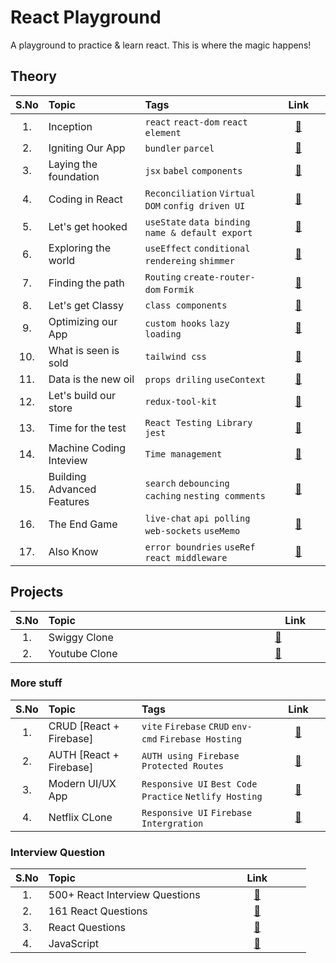 # React Playground

A playground to practice & learn react. This is where the magic happens!

## Theory

| S.No | Topic <img width="200px">  | Tags                                               | <img width="50px"> Link <img width="50px"> |
| :--: | :------------------------- | :------------------------------------------------- | :----------------------------------------: |
|  1.  | Inception                  | `react` `react-dom` `react element`                |            [ 🔗](01-inception)             |
|  2.  | Igniting Our App           | `bundler` `parcel`                                 |         [ 🔗](02-igniting-our-app)         |
|  3.  | Laying the foundation      | `jsx` `babel` `components`                         |      [ 🔗](03-laying-the-foundation)       |
|  4.  | Coding in React            | `Reconciliation` `Virtual DOM` `config driven UI`  |         [ 🔗](04-coding-in-react)          |
|  5.  | Let's get hooked           | `useState` `data binding` `name & default export`  |         [ 🔗](05-lets-get-hooked)          |
|  6.  | Exploring the world        | `useEffect` `conditional rendereing` `shimmer`     |       [ 🔗](06-exploring-the-world)        |
|  7.  | Finding the path           | `Routing` `create-router-dom` `Formik`             |         [ 🔗](07-finding-the-path)         |
|  8.  | Let's get Classy           | `class components`                                 |         [ 🔗](08-Lets-get-classy)          |
|  9.  | Optimizing our App         | `custom hooks` `lazy loading`                      |        [ 🔗](09-optimizing-our-app)        |
| 10.  | What is seen is sold       | `tailwind css`                                     |       [ 🔗](10-what-is-seen-is-sold)       |
| 11.  | Data is the new oil        | `props driling` `useContext`                       |       [ 🔗](11-data-is-the-new-oil)        |
| 12.  | Let's build our store      | `redux-tool-kit`                                   |       [ 🔗](12-lets-build-our-store)       |
| 13.  | Time for the test          | `React Testing Library` `jest`                     |        [ 🔗](13-time-for-the-test)         |
| 14.  | Machine Coding Inteview    | `Time management`                                  |     [ 🔗](14-machine-coding-interview)     |
| 15.  | Building Advanced Features | `search` `debouncing` `caching` `nesting comments` |      [ 🔗](15-building-advanced-features)    |
| 16.  | The End Game               | `live-chat` `api polling` `web-sockets` `useMemo`  |        [ 🔗](16-the-end-game)           |
| 17.  | Also Know                  | `error boundries` `useRef` `react middleware`  |       [ 🔗](17-also-know)           |


## Projects

| S.No | Topic <img width="250px"> |      <img width="50px"> Link <img width="50px">       |
| :--: | :------------------------ | :---------------------------------------------------: |
|  1.  | Swiggy Clone              | [ 🔗](https://github.com/deltanode/Food-Ordering-App) |
|  2.  | Youtube Clone             |                [ 🔗](16-the-end-game)                 |

### More stuff

| S.No | Topic <img width="200px"> | Tags                                                   |          <img width="50px"> Link <img width="50px">           |
| :--: | :------------------------ | :----------------------------------------------------- | :-----------------------------------------------------------: |
|  1.  | CRUD [React + Firebase]   | `vite` `Firebase` `CRUD` `env-cmd` `Firebase Hosting`  |    [ 🔗](https://github.com/deltanode/crud-react-firebase)    |
|  2.  | AUTH [React + Firebase]   | `AUTH using Firebase` `Protected Routes`               |    [ 🔗](https://github.com/deltanode/auth-react-firebase)    |
|  3.  | Modern UI/UX App          | `Responsive UI` `Best Code Practice` `Netlify Hosting` | [ 🔗](https://github.com/deltanode/modern-react-tailwind-app) |
|  4.  | Netflix CLone             | `Responsive UI` `Firebase Intergration`                |      [ 🔗](https://github.com/deltanode/video-react-app)      |

### Interview Question

| S.No | Topic <img width="200px">      |                                                <img width="50px"> Link <img width="50px">                                                |
| :--: | :----------------------------- | :--------------------------------------------------------------------------------------------------------------------------------------: |
|  1.  | 500+ React Interview Questions |                             [ 🔗](https://github.com/sudheerj/reactjs-interview-questions#table-of-contents)                             |
|  2.  | 161 React Questions            | [ 🔗](https://github.com/Devinterview-io/react-interview-questions#------top-161-react-interview------questions-and-answers-in-2021----) |
|  3.  | React Questions                |              [ 🔗](https://github.com/Pau1fitz/react-interview#what-is-the-alternative-of-binding-this-in-the-constructor)               |
|  4.  | JavaScript                     |                                           [ 🔗](https://github.com/deltanode/JavaScript-Arena)                                           |

<!--
### More stuff

| S.No | Topic <img width="250px"> | <img width="50px"> Link <img width="50px"> |
| :---: | :--- | :---: |
| 1. |CRUD [React + Firebase]           |[ 🔗](https://github.com/deltanode/crud-react-firebase) |
| 2. |AUTH [React + Firebase]           |[ 🔗](https://github.com/deltanode/auth-react-firebase) |
-->

<!--
| S.No | Topic <img width="250px"> | <img width="50px"> Link <img width="50px"> |
| :---: | :--- | :---: |
| 1. |Inception                  |[ 🔗](01-inception)                  |
| 2. |Igniting Our App           |[ 🔗](02-igniting-our-app)           |
| 3. |Laying the foundation      |[ 🔗](03-laying-the-foundation)      |
| 4. |Coding in React            |[ 🔗](04-coding-in-react)            |
| 5. |Let's get hooked           |[ 🔗](05-lets-get-hooked)            |
| 6. |Exploring the world        |[ 🔗](06-exploring-the-world)        |
| 7. |Finding the path           |[ 🔗](07-finding-the-path)           |
| 8. |Let's get Classy           |[ 🔗](08-Lets-get-classy)            |
| 9. |Optimizing our App         |[ 🔗](09-optimizing-our-app)         |
| 10.|What is seen is sold       |[ 🔗](10-what-is-seen-is-sold)       |
| 11.|Data is the new oil        |[ 🔗](11-data-is-the-new-oil)        |
| 12.|Let's build our store      |[ 🔗](12-lets-build-our-store)       |
| 13.|Time for the test          |[ 🔗](13-time-for-the-test)          |
| 14.|Machine Coding Inteview    |[ 🔗](14-machine-coding-interview)   |
| 15.|Building Advanced Features |[ 🔗](15-building-advanced-features) |
| 16.|The End Game               |[ 🔗](16-the-end-game)               |
-->

<!--
## Theroy
1. [Inception 🔗](01-inception)
2. [Igniting Our App 🔗](02-igniting-our-app)
3. [Laying the foundation 🔗](03-laying-the-foundation)
4. [Coding in React 🔗](04-coding-in-react)
5. [Let's get hooked 🔗](05-lets-get-hooked)
6. [Exploring the world 🔗](06-exploring-the-world)
7. [Finding the path 🔗](07-finding-the-path)
8. [Let's get Classy 🔗](08-Lets-get-classy)
9. [Optimizing our App 🔗](09-optimizing-our-app)
10. [What is seen is sold 🔗](10-what-is-seen-is-sold)
11. [Data is the new oil 🔗](11-data-is-the-new-oil)
12. [Let's build our store 🔗](12-lets-build-our-store)
13. [Time for the test 🔗](13-time-for-the-test)
14. [Machine Coding Interview 🔗](14-machine-coding-interview)
15. [Building Advanced Features 🔗](15-building-advanced-features)

## Project
1. [Food Delivery App]()
2. [Youtube Clone]()
-->

<!--
| S.No | Theory | Link |
| --- | --- | --- |
| 1. | [Inception 🔗](01-inception) | [Food Delivery App]() |
| 2. | [Igniting Our App 🔗](02-igniting-our-app)  | [Youtube Clone]() |
| 3. | [Laying the foundation 🔗](03-laying-the-foundation) | |
| 4. | [Coding in React 🔗](04-coding-in-react) | |
| 5. | [Let's get hooked 🔗](05-lets-get-hooked) | |
| 6. | [Exploring the world 🔗](06-exploring-the-world) | |
| 7. | [Finding the path 🔗](07-finding-the-path) | |
| 8. | [Let's get Classy 🔗](08-Lets-get-classy) | |
| 9. | [Optimizing our App 🔗](09-optimizing-our-app) | |
| 10.| [What is seen is sold 🔗](10-what-is-seen-is-sold) | |
| 11.| [Data is the new oil 🔗](11-data-is-the-new-oil) | |
| 12.| [Let's build our store 🔗](12-lets-build-our-store) | |
| 13.| [Time for the test 🔗](13-time-for-the-test) | |
| 14.| [Machine Coding Interview 🔗](14-machine-coding-interview) | |
| 15.| [Building Advanced Features 🔗](15-building-advanced-features) | |
-->

<!--
| Theory | Link |
| --- | --- |
| [Inception 🔗](01-inception) | [Food Delivery App]() |
| [Igniting Our App 🔗](02-igniting-our-app)  | [Youtube Clone]() |
| [Laying the foundation 🔗](03-laying-the-foundation) | |
| [Coding in React 🔗](04-coding-in-react) | |
| [Let's get hooked 🔗](05-lets-get-hooked) | |
| [Exploring the world 🔗](06-exploring-the-world) | |
| [Finding the path 🔗](07-finding-the-path) | |
| [Let's get Classy 🔗](08-Lets-get-classy) | |
| [Optimizing our App 🔗](09-optimizing-our-app) | |
| [What is seen is sold 🔗](10-what-is-seen-is-sold) | |
| [Data is the new oil 🔗](11-data-is-the-new-oil) | |
| [Let's build our store 🔗](12-lets-build-our-store) | |
| [Time for the test 🔗](13-time-for-the-test) | |
| [Machine Coding Interview 🔗](14-machine-coding-interview) | |
| [Building Advanced Features 🔗](15-building-advanced-features) | |
-->

<!--  **************************************************************************************************************************************  -->
<!-- ## [&rarr; Inception ➥](01-inception) -->

<!--
<details>
    <summary>
        <h2>Inception <a href="www.google.com">➥ </a></h2>
     </summary>
    <ol>
        <li>
            <details>
               <summary>What is Emmet?</summary><br>
               <block> hello dfjldkjf dkjflkjdf dkjflkjdf kldjfjdfj</block><br>
            </details>
        </li>
        <li>
            <details>
               <summary>Difference between a Library and Framework?</summary><br>
               <blockquote> hello dfjldkjf dkjflkjdf dkjflkjdf kldjfjdfj</blockquote><br>
            </details>
        </li>
     </ol>
</details>
-->

<!--
| S.No | Description | Topic | Link |
| --- | --- | --- | --- |
| 1 | Inception| <ul><li>Getting started with React</li><li>React vs ReactDOM</li><li>Create react element</li><li>Nested react Element</li></ul> | [Questions + Code](01-inception) |
| 2 | Igniting Our App | <ul> <li>Bundler: Parcel</li> <li>npm</li> <li>npx</li> <li>Setup React App</li> </ul> | [Questions + Code](02-igniting-our-app) |
-->

<!--
| S.No | Description | Topic|
| --- | --- | --- |
| 1 | [Inception](01-inception)| <ul><li>Getting started with React</li><li>React vs ReactDOM</li><li>Create react element</li><li>Nested react Element</li></ul> |
| 2 | [Igniting Our App](02-igniting-our-app) | <ul> <li>Bundler: Parcel</li> <li>npm</li> <li>npx</li> <li>Setup React App</li> </ul> |
-->

<!--
| * | chaperName | <ul> <li></li> <li></li> <li></li> <li></li> </ul> | [Questions + Code](enterlink) |
-->
